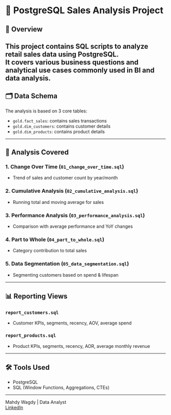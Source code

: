 # 🛒 PostgreSQL Sales Analysis Project

## 📌 Overview
This project contains SQL scripts to analyze retail sales data using PostgreSQL.  
It covers various business questions and analytical use cases commonly used in BI and data analysis.
---

## 🗂️ Data Schema

The analysis is based on 3 core tables:

- `gold.fact_sales`: contains sales transactions
- `gold.dim_customers`: contains customer details
- `gold.dim_products`: contains product details

---

## 🧪 Analysis Covered

### 1. Change Over Time (`01_change_over_time.sql`)
- Trend of sales and customer count by year/month

### 2. Cumulative Analysis (`02_cumulative_analysis.sql`)
- Running total and moving average for sales

### 3. Performance Analysis (`03_performance_analysis.sql`)
- Comparison with average performance and YoY changes

### 4. Part to Whole (`04_part_to_whole.sql`)
- Category contribution to total sales

### 5. Data Segmentation (`05_data_segmentation.sql`)
- Segmenting customers based on spend & lifespan

---

## 📊 Reporting Views

### `report_customers.sql`
- Customer KPIs, segments, recency, AOV, average spend

### `report_products.sql`
- Product KPIs, segments, recency, AOR, average monthly revenue

---

## 🛠️ Tools Used
- PostgreSQL
- SQL (Window Functions, Aggregations, CTEs)

---

Mahdy Wagdy | Data Analyst  
[LinkedIn](https://www.linkedin.com/in/mahdy-wagdy/)

